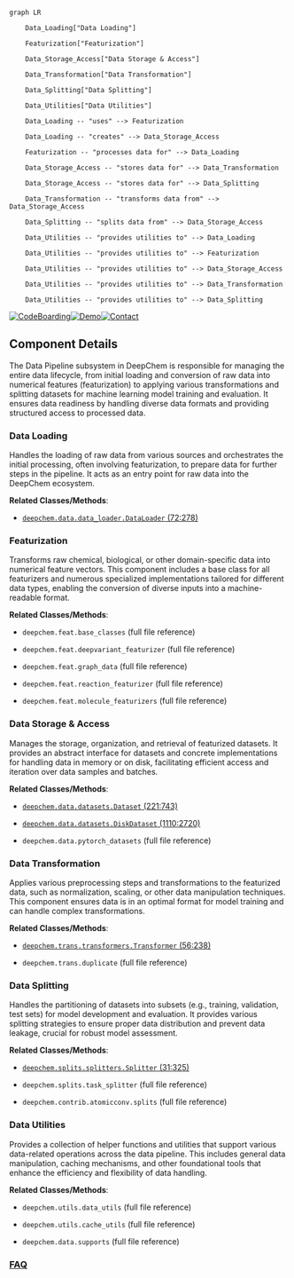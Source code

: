 ```mermaid

graph LR

    Data_Loading["Data Loading"]

    Featurization["Featurization"]

    Data_Storage_Access["Data Storage & Access"]

    Data_Transformation["Data Transformation"]

    Data_Splitting["Data Splitting"]

    Data_Utilities["Data Utilities"]

    Data_Loading -- "uses" --> Featurization

    Data_Loading -- "creates" --> Data_Storage_Access

    Featurization -- "processes data for" --> Data_Loading

    Data_Storage_Access -- "stores data for" --> Data_Transformation

    Data_Storage_Access -- "stores data for" --> Data_Splitting

    Data_Transformation -- "transforms data from" --> Data_Storage_Access

    Data_Splitting -- "splits data from" --> Data_Storage_Access

    Data_Utilities -- "provides utilities to" --> Data_Loading

    Data_Utilities -- "provides utilities to" --> Featurization

    Data_Utilities -- "provides utilities to" --> Data_Storage_Access

    Data_Utilities -- "provides utilities to" --> Data_Transformation

    Data_Utilities -- "provides utilities to" --> Data_Splitting

```

[![CodeBoarding](https://img.shields.io/badge/Generated%20by-CodeBoarding-9cf?style=flat-square)](https://github.com/CodeBoarding/GeneratedOnBoardings)[![Demo](https://img.shields.io/badge/Try%20our-Demo-blue?style=flat-square)](https://www.codeboarding.org/demo)[![Contact](https://img.shields.io/badge/Contact%20us%20-%20contact@codeboarding.org-lightgrey?style=flat-square)](mailto:contact@codeboarding.org)



## Component Details



The Data Pipeline subsystem in DeepChem is responsible for managing the entire data lifecycle, from initial loading and conversion of raw data into numerical features (featurization) to applying various transformations and splitting datasets for machine learning model training and evaluation. It ensures data readiness by handling diverse data formats and providing structured access to processed data.



### Data Loading

Handles the loading of raw data from various sources and orchestrates the initial processing, often involving featurization, to prepare data for further steps in the pipeline. It acts as an entry point for raw data into the DeepChem ecosystem.





**Related Classes/Methods**:



- <a href="https://github.com/deepchem/deepchem/blob/master/deepchem/data/data_loader.py#L72-L278" target="_blank" rel="noopener noreferrer">`deepchem.data.data_loader.DataLoader` (72:278)</a>





### Featurization

Transforms raw chemical, biological, or other domain-specific data into numerical feature vectors. This component includes a base class for all featurizers and numerous specialized implementations tailored for different data types, enabling the conversion of diverse inputs into a machine-readable format.





**Related Classes/Methods**:



- `deepchem.feat.base_classes` (full file reference)

- `deepchem.feat.deepvariant_featurizer` (full file reference)

- `deepchem.feat.graph_data` (full file reference)

- `deepchem.feat.reaction_featurizer` (full file reference)

- `deepchem.feat.molecule_featurizers` (full file reference)





### Data Storage & Access

Manages the storage, organization, and retrieval of featurized datasets. It provides an abstract interface for datasets and concrete implementations for handling data in memory or on disk, facilitating efficient access and iteration over data samples and batches.





**Related Classes/Methods**:



- <a href="https://github.com/deepchem/deepchem/blob/master/deepchem/data/datasets.py#L221-L743" target="_blank" rel="noopener noreferrer">`deepchem.data.datasets.Dataset` (221:743)</a>

- <a href="https://github.com/deepchem/deepchem/blob/master/deepchem/data/datasets.py#L1110-L2720" target="_blank" rel="noopener noreferrer">`deepchem.data.datasets.DiskDataset` (1110:2720)</a>

- `deepchem.data.pytorch_datasets` (full file reference)





### Data Transformation

Applies various preprocessing steps and transformations to the featurized data, such as normalization, scaling, or other data manipulation techniques. This component ensures data is in an optimal format for model training and can handle complex transformations.





**Related Classes/Methods**:



- <a href="https://github.com/deepchem/deepchem/blob/master/deepchem/trans/transformers.py#L56-L238" target="_blank" rel="noopener noreferrer">`deepchem.trans.transformers.Transformer` (56:238)</a>

- `deepchem.trans.duplicate` (full file reference)





### Data Splitting

Handles the partitioning of datasets into subsets (e.g., training, validation, test sets) for model development and evaluation. It provides various splitting strategies to ensure proper data distribution and prevent data leakage, crucial for robust model assessment.





**Related Classes/Methods**:



- <a href="https://github.com/deepchem/deepchem/blob/master/deepchem/splits/splitters.py#L31-L325" target="_blank" rel="noopener noreferrer">`deepchem.splits.splitters.Splitter` (31:325)</a>

- `deepchem.splits.task_splitter` (full file reference)

- `deepchem.contrib.atomicconv.splits` (full file reference)





### Data Utilities

Provides a collection of helper functions and utilities that support various data-related operations across the data pipeline. This includes general data manipulation, caching mechanisms, and other foundational tools that enhance the efficiency and flexibility of data handling.





**Related Classes/Methods**:



- `deepchem.utils.data_utils` (full file reference)

- `deepchem.utils.cache_utils` (full file reference)

- `deepchem.data.supports` (full file reference)









### [FAQ](https://github.com/CodeBoarding/GeneratedOnBoardings/tree/main?tab=readme-ov-file#faq)